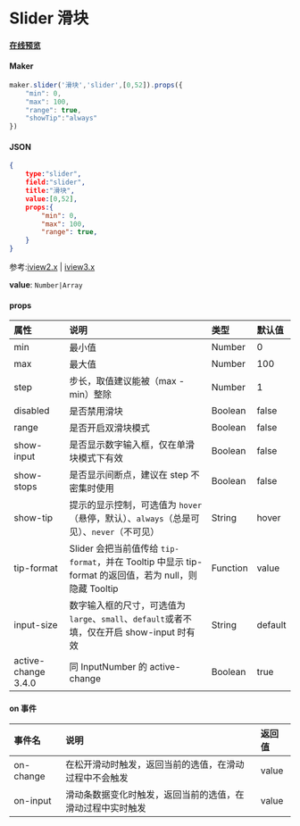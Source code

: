 # Slider 滑块

#### [在线预览](https://jsrun.pro/rehKp/edit)

#### Maker
```js
maker.slider('滑块','slider',[0,52]).props({
    "min": 0,
    "max": 100,
    "range": true,
    "showTip":"always"
})
```

#### JSON
```json
{
    type:"slider",
    field:"slider",
    title:"滑块",
    value:[0,52],
    props:{
        "min": 0,
        "max": 100,
        "range": true,
    }
}
```

参考:[iview2.x](http://v2.iviewui.com/components/slider#API) | [iview3.x](https://www.iviewui.com/components/slider#API)

**value**: `Number|Array`

#### props

| 属性                | 说明                                                         | 类型            | 默认值  |
| :------------------ | :----------------------------------------------------------- | :-------------- | :------ |
| min                 | 最小值                                                       | Number          | 0       |
| max                 | 最大值                                                       | Number          | 100     |
| step                | 步长，取值建议能被（max - min）整除                          | Number          | 1       |
| disabled            | 是否禁用滑块                                                 | Boolean         | false   |
| range               | 是否开启双滑块模式                                           | Boolean         | false   |
| show-input          | 是否显示数字输入框，仅在单滑块模式下有效                     | Boolean         | false   |
| show-stops          | 是否显示间断点，建议在 step 不密集时使用                     | Boolean         | false   |
| show-tip            | 提示的显示控制，可选值为 `hover`（悬停，默认）、`always`（总是可见）、`never`（不可见） | String          | hover   |
| tip-format          | Slider 会把当前值传给 `tip-format`，并在 Tooltip 中显示 tip-format 的返回值，若为 null，则隐藏 Tooltip | Function        | value   |
| input-size          | 数字输入框的尺寸，可选值为`large`、`small`、`default`或者不填，仅在开启 show-input 时有效 | String          | default |
| active-change 3.4.0 | 同 InputNumber 的 active-change                              | Boolean         | true    |

#### on 事件

| 事件名    | 说明                                                       | 返回值 |
| :-------- | :--------------------------------------------------------- | :----- |
| on-change | 在松开滑动时触发，返回当前的选值，在滑动过程中不会触发     | value  |
| on-input  | 滑动条数据变化时触发，返回当前的选值，在滑动过程中实时触发 | value  |